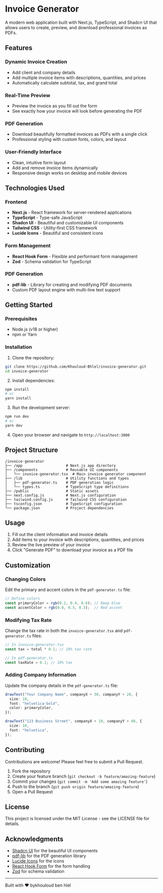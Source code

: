 # Invoice Generator

A modern web application built with Next.js, TypeScript, and Shadcn UI that allows users to create, preview, and download professional invoices as PDFs.


## Features

### Dynamic Invoice Creation
- Add client and company details
- Add multiple invoice items with descriptions, quantities, and prices
- Automatically calculate subtotal, tax, and grand total

### Real-Time Preview
- Preview the invoice as you fill out the form
- See exactly how your invoice will look before generating the PDF

### PDF Generation
- Download beautifully formatted invoices as PDFs with a single click
- Professional styling with custom fonts, colors, and layout

### User-Friendly Interface
- Clean, intuitive form layout
- Add and remove invoice items dynamically
- Responsive design works on desktop and mobile devices

## Technologies Used

### Frontend
- **Next.js** - React framework for server-rendered applications
- **TypeScript** - Type-safe JavaScript
- **Shadcn UI** - Beautiful and customizable UI components
- **Tailwind CSS** - Utility-first CSS framework
- **Lucide Icons** - Beautiful and consistent icons

### Form Management
- **React Hook Form** - Flexible and performant form management
- **Zod** - Schema validation for TypeScript

### PDF Generation
- **pdf-lib** - Library for creating and modifying PDF documents
- Custom PDF layout engine with multi-line text support


## Getting Started

### Prerequisites
- Node.js (v18 or higher)
- npm or Yarn

### Installation

1. Clone the repository:
```bash
git clone https://github.com/Khouloud-Bhlel/invoice-generator.git
cd invoice-generator
```

2. Install dependencies:
```bash
npm install
# or
yarn install
```

3. Run the development server:
```bash
npm run dev
# or
yarn dev
```

4. Open your browser and navigate to `http://localhost:3000`

## Project Structure

```
/invoice-generator
├── /app                    # Next.js app directory
├── /components             # Reusable UI components
│   └── invoice-generator.tsx  # Main invoice generator component
├── /lib                    # Utility functions and types
│   ├── pdf-generator.ts    # PDF generation logic
│   └── types.ts            # TypeScript type definitions
├── /public                 # Static assets
├── next.config.js          # Next.js configuration
├── tailwind.config.js      # Tailwind CSS configuration
├── tsconfig.json           # TypeScript configuration
└── package.json            # Project dependencies
```

## Usage

1. Fill out the client information and invoice details
2. Add items to your invoice with descriptions, quantities, and prices
3. Review the live preview of your invoice
4. Click "Generate PDF" to download your invoice as a PDF file

## Customization

### Changing Colors
Edit the primary and accent colors in the `pdf-generator.ts` file:

```typescript
// Define colors
const primaryColor = rgb(0.2, 0.4, 0.6); // Deep blue
const accentColor = rgb(0.8, 0.3, 0.3);  // Red accent
```

### Modifying Tax Rate
Change the tax rate in both the `invoice-generator.tsx` and `pdf-generator.ts` files:

```typescript
// In invoice-generator.tsx
const tax = total * 0.1; // 10% tax rate

// In pdf-generator.ts
const taxRate = 0.1; // 10% tax
```

### Adding Company Information
Update the company details in the `pdf-generator.ts` file:

```typescript
drawText("Your Company Name", companyX + 30, companyY + 20, {
  size: 18,
  font: "helvetica-bold",
  color: primaryColor,
});

drawText("123 Business Street", companyX + 10, companyY + 40, {
  size: 10,
  font: "helvetica",
});
```

## Contributing

Contributions are welcome! Please feel free to submit a Pull Request.

1. Fork the repository
2. Create your feature branch (`git checkout -b feature/amazing-feature`)
3. Commit your changes (`git commit -m 'Add some amazing feature'`)
4. Push to the branch (`git push origin feature/amazing-feature`)
5. Open a Pull Request

## License

This project is licensed under the MIT License - see the LICENSE file for details.

## Acknowledgments

- [Shadcn UI](https://ui.shadcn.com/) for the beautiful UI components
- [pdf-lib](https://pdf-lib.js.org/) for the PDF generation library
- [Lucide Icons](https://lucide.dev/) for the icons
- [React Hook Form](https://react-hook-form.com/) for the form handling
- [Zod](https://github.com/colinhacks/zod) for schema validation

---

Built with ❤️ bykhouloud ben hlel
